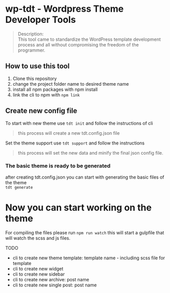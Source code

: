 # wp-tdt - Wordpress Theme Developer Tools

> Description:  
> This tool came to standardize the WordPress template development process and all without compromising the freedom of the programmer.

## How to use this tool
1. Clone this repository
2. change the project folder name to desired theme name
3. install all npm packages with npm install
4. link the cli to npm with `npm link`

## Create new config file
To start with new theme use `tdt init` and follow the instructions of cli

> this process will create a new tdt.config.json file

Set the theme support use `tdt support` and follow the instructions

> this process will set the new data and minify the final json config file.

### The basic theme is ready to be generated
after creating tdt.config.json you can start with generating the basic files of the theme <br>
`tdt generate`


# Now you can start working on the theme
For compiling the files please run `npm run watch` this will start a gulpfile that will watch the scss and js files.






TODO
* cli to create new theme template: template name - including scss file for template
* cli to create new widget
* cli to create new sidebar
* cli to create new archive: post name
* cli to create new single post: post name

